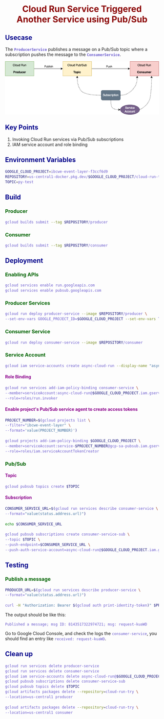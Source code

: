 # Cloud Run Service Triggered Another Service using Pub/Sub

## Usecase

The **`ProducerService`** publishes a message on a Pub/Sub topic where a subscription pushes the message to the **`ConsumerService`**.

![img](../img/async.png)


## Key Points

1. Invoking Cloud Run services via Pub/Sub subscriptions
2. IAM service account and role binding

## Environment Variables

```bash
GOOGLE_CLOUD_PROJECT=ibcwe-event-layer-f3ccf6d9
REPOSITORY=us-central1-docker.pkg.dev/$GOOGLE_CLOUD_PROJECT/cloud-run-try
TOPIC=py-test
```

## Build

### Producer

```bash
gcloud builds submit --tag $REPOSITORY/producer
```

### Consumer

```bash
gcloud builds submit --tag $REPOSITORY/consumer
```

## Deployment

### Enabling APIs

```bash
gcloud services enable run.googleapis.com
gcloud services enable pubsub.googleapis.com
```

### Producer Services

```bash
gcloud run deploy producer-service --image $REPOSITORY/producer \
--set-env-vars GOOGLE_PROJECT_ID=$GOOGLE_CLOUD_PROJECT --set-env-vars TOPIC=$TOPIC
```

### Consumer Service

```bash
gcloud run deploy consumer-service --image $REPOSITORY/consumer 
```

### Service Account

```bash
gcloud iam service-accounts create async-cloud-run --display-name "async-producer"
```

#### Role Binding
```bash
gcloud run services add-iam-policy-binding consumer-service \
--member=serviceAccount:async-cloud-run@$GOOGLE_CLOUD_PROJECT.iam.gserviceaccount.com \
--role=roles/run.invoker
```

#### Enable project's Pub/Sub service agent to create access tokens
```bash
PROJECT_NUMBER=$(gcloud projects list \
--filter="ibcwe-event-layer" \
--format='value(PROJECT_NUMBER)')

gcloud projects add-iam-policy-binding $GOOGLE_CLOUD_PROJECT \
--member=serviceAccount:service-$PROJECT_NUMBER@gcp-sa-pubsub.iam.gserviceaccount.com \
--role=roles/iam.serviceAccountTokenCreator
```

### Pub/Sub

#### Topic
```bash
gcloud pubsub topics create $TOPIC
```

#### Subscription
```bash
CONSUMER_SERVICE_URL=$(gcloud run services describe consumer-service \
--format="value(status.address.url)")

echo $CONSUMER_SERVICE_URL

gcloud pubsub subscriptions create consumer-service-sub \
--topic $TOPIC \
--push-endpoint=$CONSUMER_SERVICE_URL \
--push-auth-service-account=async-cloud-run@$GOOGLE_CLOUD_PROJECT.iam.gserviceaccount.com
```

## Testing

### Publish a message
```bash
PRODUCER_URL=$(gcloud run services describe producer-service \
--format="value(status.address.url)")

curl -H "Authorization: Bearer $(gcloud auth print-identity-token)" $PRODUCER_URL
```
The output should be like this:
```text
Published a message; msg ID: 8143517322974721; msg: request-kuaWD
```

Go to Google Cloud Console, and check the logs the `consumer-service`, you should find an entry like `received: request-kuaWD`.

## Clean up

```bash
gcloud run services delete producer-service
gcloud run services delete consumer-service
gcloud iam service-accounts delete async-cloud-run@$GOOGLE_CLOUD_PROJECT.iam.gserviceaccount.com
gcloud pubsub subscriptions delete consumer-service-sub
gcloud pubsub topics delete $TOPIC
gcloud artifacts packages delete --repository=cloud-run-try \
--location=us-central1 producer

gcloud artifacts packages delete --repository=cloud-run-try \
--location=us-central1 consumer
```
<style>
    h1 {
        color: DarkRed;
        text-align: center;
    }
    h2 {
        color: DarkBlue;
    }
    h3 {
        color: DarkGreen;
    }
    h4 {
        color: DarkMagenta;
    }
    strong {
        color: Maroon;
    }
    em {
        color: Maroon;
    }
    img {
        display: block;
        margin-left: auto;
        margin-right: auto
    }
    code {
        color: SlateBlue;
    }
    mark {
        background-color:GoldenRod;
    }
</style>